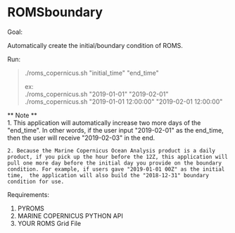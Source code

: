 # ROMSboundary


Goal:

  Automatically create the initial/boundary condition of ROMS.
  
Run:  
>  ./roms_copernicus.sh "initial_time" "end_time"
>  
>  ex:  
> ./roms_copernicus.sh "2019-01-01" "2019-02-01"  
> ./roms_copernicus.sh "2019-01-01 12:00:00" "2019-02-01 12:00:00"  
  
** Note **    
    1. This application will automatically increase two more days of the "end_time". In other words, if the user input "2019-02-01" as the end_time, then the user will receive "2019-02-03" in the end.  
    
    2. Because the Marine Copernicus Ocean Analysis product is a daily product, if you pick up the hour before the 12Z, this application will pull one more day before the initial day you provide on the boundary condition. For example, if users gave "2019-01-01 00Z" as the initial time,  the application will also build the "2018-12-31" boundary condition for use.   
    
Requirements:

  1. PYROMS
  2. MARINE COPERNICUS PYTHON API
  3. YOUR ROMS Grid File
  
  
